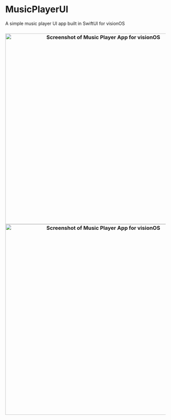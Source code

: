 # MusicPlayerUI

A simple music player UI app built in SwiftUI for visionOS

<h3 align="center">
<img src="screenshots/view2.png" alt="Screenshot of Music Player App for visionOS" width=600 align="left"/>
</h3>

<h3 align="center">
<img src="screenshots/view1.png" alt="Screenshot of Music Player App for visionOS" width=600 align="left"/>
</h3>

